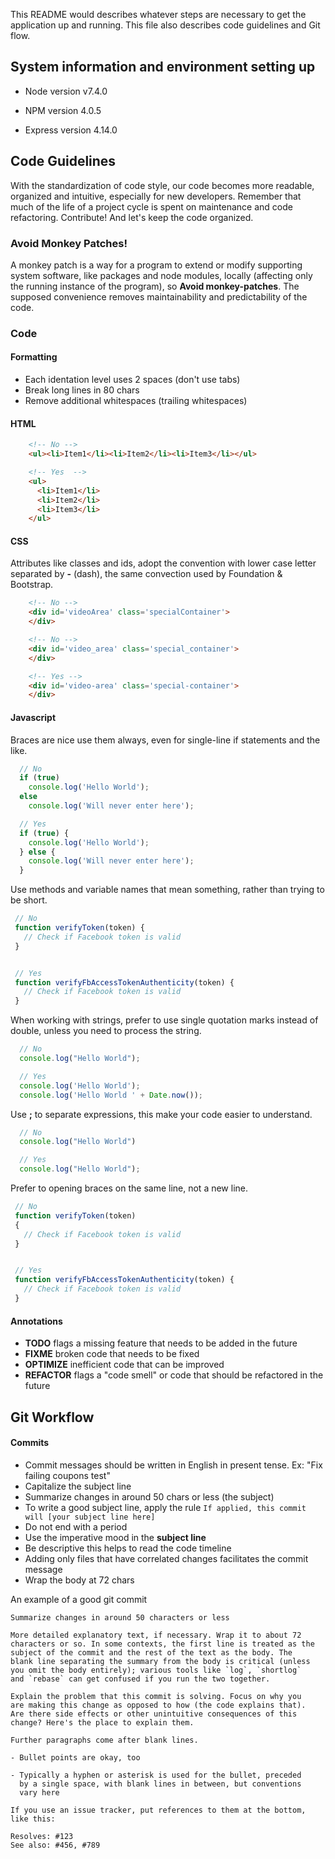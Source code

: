 This README would describes whatever steps are necessary to get the application up and running. This file also
describes code guidelines and Git flow.

## System information and environment setting up

* Node version v7.4.0

* NPM version 4.0.5

* Express version 4.14.0

## Code Guidelines

With the standardization of code style, our code becomes more readable, organized and intuitive, especially for new
developers. Remember that much of the life of a project cycle is spent on maintenance and code refactoring. Contribute!
And let's keep the code organized.

### Avoid Monkey Patches!

A monkey patch is a way for a program to extend or modify supporting system software, like packages and node modules,
locally (affecting only the running instance of the program), so **Avoid monkey-patches**. The supposed convenience
removes maintainability and predictability of the code.

### Code
#### Formatting

* Each identation level uses 2 spaces (don't use tabs)
* Break long lines in 80 chars
* Remove additional whitespaces (trailing whitespaces)

#### HTML

```html
    <!-- No -->
    <ul><li>Item1</li><li>Item2</li><li>Item3</li></ul>

    <!-- Yes  -->
    <ul>
      <li>Item1</li>
      <li>Item2</li>
      <li>Item3</li>
    </ul>
```

#### CSS

Attributes like classes and ids, adopt the convention with lower case letter separated by __-__ (dash), the same
convection used by Foundation & Bootstrap.

```html
    <!-- No -->
    <div id='videoArea' class='specialContainer'>
    </div>

    <!-- No -->
    <div id='video_area' class='special_container'>
    </div>

    <!-- Yes -->
    <div id='video-area' class='special-container'>
    </div>
```

#### Javascript
Braces are nice use them always, even for single-line if statements and the like.

```javascript
  // No
  if (true)
    console.log('Hello World');
  else
    console.log('Will never enter here');

  // Yes
  if (true) {
    console.log('Hello World');
  } else {
    console.log('Will never enter here');
  }
```

Use methods and variable names that mean something, rather than trying to be short.

```javascript
 // No
 function verifyToken(token) {
   // Check if Facebook token is valid
 }


 // Yes
 function verifyFbAccessTokenAuthenticity(token) {
   // Check if Facebook token is valid
 }
```

When working with strings, prefer to use single quotation marks instead of double, unless you need to process the string.

```javascript
  // No
  console.log("Hello World");

  // Yes
  console.log('Hello World');
  console.log('Hello World ' + Date.now());
```

Use __;__ to separate expressions, this make your code easier to understand.

```javascript
  // No
  console.log("Hello World")

  // Yes
  console.log("Hello World");
 ```

 Prefer to opening braces on the same line, not a new line.

 ```javascript
  // No
  function verifyToken(token)
  {
    // Check if Facebook token is valid
  }


  // Yes
  function verifyFbAccessTokenAuthenticity(token) {
    // Check if Facebook token is valid
  }
  ```

#### Annotations

* __TODO__ flags a missing feature that needs to be added in the future
* __FIXME__ broken code that needs to be fixed
* __OPTIMIZE__ inefficient code that can be improved
* __REFACTOR__ flags a "code smell" or code that should be refactored in the future

## Git Workflow

#### Commits

* Commit messages should be written in English in present tense. Ex: "Fix failing coupons test"
* Capitalize the subject line
* Summarize changes in around 50 chars or less (the subject)
* To write a good subject line, apply the rule ``If applied, this commit will [your subject line here]``
* Do not end with a period
* Use the imperative mood in the __subject line__
* Be descriptive this helps to read the code timeline
* Adding only files that have correlated changes facilitates the commit message
* Wrap the body at 72 chars

An example of a good git commit

 ```git
 Summarize changes in around 50 characters or less

 More detailed explanatory text, if necessary. Wrap it to about 72
 characters or so. In some contexts, the first line is treated as the
 subject of the commit and the rest of the text as the body. The
 blank line separating the summary from the body is critical (unless
 you omit the body entirely); various tools like `log`, `shortlog`
 and `rebase` can get confused if you run the two together.

 Explain the problem that this commit is solving. Focus on why you
 are making this change as opposed to how (the code explains that).
 Are there side effects or other unintuitive consequences of this
 change? Here's the place to explain them.

 Further paragraphs come after blank lines.

 - Bullet points are okay, too

 - Typically a hyphen or asterisk is used for the bullet, preceded
   by a single space, with blank lines in between, but conventions
   vary here

 If you use an issue tracker, put references to them at the bottom,
 like this:

 Resolves: #123
 See also: #456, #789
 ```
